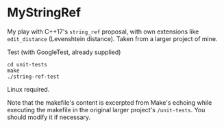 # MyStringRef

My play with C++17's `string_ref` proposal, with own extensions like `edit_distance` (Levenshtein distance). Taken from a larger project of mine.

Test (with GoogleTest, already supplied)
```
cd unit-tests
make
./string-ref-test
```

Linux required.

Note that the makefile's content is excerpted from Make's echoing while executing the makefile in the original larger project's `/unit-tests`. You should modify it if necessary.
